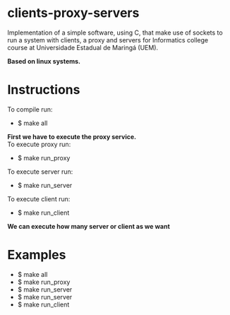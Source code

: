 # clients-proxy-servers
Implementation of a simple software, using C, that make use of sockets to run a system with clients, a proxy and servers for Informatics college course at Universidade Estadual de Maringá (UEM).  

**Based on linux systems.**  

# Instructions
To compile run:
- $ make all

**First we have to execute the proxy service.**  
To execute proxy run:
- $ make run_proxy

To execute server run:
- $ make run_server

To execute client run:
- $ make run_client

**We can execute how many server or client as we want**  

# Examples
- $ make all
- $ make run_proxy
- $ make run_server
- $ make run_server
- $ make run_client